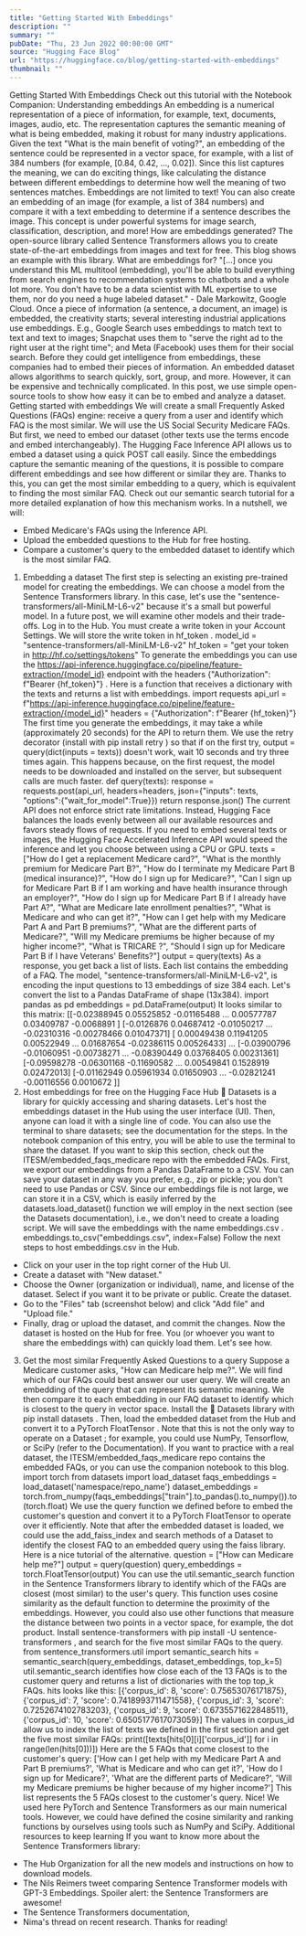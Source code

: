 ```yaml
---
title: "Getting Started With Embeddings"
description: ""
summary: ""
pubDate: "Thu, 23 Jun 2022 00:00:00 GMT"
source: "Hugging Face Blog"
url: "https://huggingface.co/blog/getting-started-with-embeddings"
thumbnail: ""
---
```


Getting Started With Embeddings
Check out this tutorial with the Notebook Companion:
Understanding embeddings
An embedding is a numerical representation of a piece of information, for example, text, documents, images, audio, etc. The representation captures the semantic meaning of what is being embedded, making it robust for many industry applications.
Given the text "What is the main benefit of voting?", an embedding of the sentence could be represented in a vector space, for example, with a list of 384 numbers (for example, [0.84, 0.42, ..., 0.02]). Since this list captures the meaning, we can do exciting things, like calculating the distance between different embeddings to determine how well the meaning of two sentences matches.
Embeddings are not limited to text! You can also create an embedding of an image (for example, a list of 384 numbers) and compare it with a text embedding to determine if a sentence describes the image. This concept is under powerful systems for image search, classification, description, and more!
How are embeddings generated? The open-source library called Sentence Transformers allows you to create state-of-the-art embeddings from images and text for free. This blog shows an example with this library.
What are embeddings for?
"[...] once you understand this ML multitool (embedding), you'll be able to build everything from search engines to recommendation systems to chatbots and a whole lot more. You don't have to be a data scientist with ML expertise to use them, nor do you need a huge labeled dataset." - Dale Markowitz, Google Cloud.
Once a piece of information (a sentence, a document, an image) is embedded, the creativity starts; several interesting industrial applications use embeddings. E.g., Google Search uses embeddings to match text to text and text to images; Snapchat uses them to "serve the right ad to the right user at the right time"; and Meta (Facebook) uses them for their social search.
Before they could get intelligence from embeddings, these companies had to embed their pieces of information. An embedded dataset allows algorithms to search quickly, sort, group, and more. However, it can be expensive and technically complicated. In this post, we use simple open-source tools to show how easy it can be to embed and analyze a dataset.
Getting started with embeddings
We will create a small Frequently Asked Questions (FAQs) engine: receive a query from a user and identify which FAQ is the most similar. We will use the US Social Security Medicare FAQs.
But first, we need to embed our dataset (other texts use the terms encode and embed interchangeably). The Hugging Face Inference API allows us to embed a dataset using a quick POST call easily.
Since the embeddings capture the semantic meaning of the questions, it is possible to compare different embeddings and see how different or similar they are. Thanks to this, you can get the most similar embedding to a query, which is equivalent to finding the most similar FAQ. Check out our semantic search tutorial for a more detailed explanation of how this mechanism works.
In a nutshell, we will:
- Embed Medicare's FAQs using the Inference API.
- Upload the embedded questions to the Hub for free hosting.
- Compare a customer's query to the embedded dataset to identify which is the most similar FAQ.
1. Embedding a dataset
The first step is selecting an existing pre-trained model for creating the embeddings. We can choose a model from the Sentence Transformers library. In this case, let's use the "sentence-transformers/all-MiniLM-L6-v2" because it's a small but powerful model. In a future post, we will examine other models and their trade-offs.
Log in to the Hub. You must create a write token in your Account Settings. We will store the write token in hf_token
.
model_id = "sentence-transformers/all-MiniLM-L6-v2"
hf_token = "get your token in http://hf.co/settings/tokens"
To generate the embeddings you can use the https://api-inference.huggingface.co/pipeline/feature-extraction/{model_id}
endpoint with the headers {"Authorization": f"Bearer {hf_token}"}
. Here is a function that receives a dictionary with the texts and returns a list with embeddings.
import requests
api_url = f"https://api-inference.huggingface.co/pipeline/feature-extraction/{model_id}"
headers = {"Authorization": f"Bearer {hf_token}"}
The first time you generate the embeddings, it may take a while (approximately 20 seconds) for the API to return them. We use the retry
decorator (install with pip install retry
) so that if on the first try, output = query(dict(inputs = texts))
doesn't work, wait 10 seconds and try three times again. This happens because, on the first request, the model needs to be downloaded and installed on the server, but subsequent calls are much faster.
def query(texts):
response = requests.post(api_url, headers=headers, json={"inputs": texts, "options":{"wait_for_model":True}})
return response.json()
The current API does not enforce strict rate limitations. Instead, Hugging Face balances the loads evenly between all our available resources and favors steady flows of requests. If you need to embed several texts or images, the Hugging Face Accelerated Inference API would speed the inference and let you choose between using a CPU or GPU.
texts = ["How do I get a replacement Medicare card?",
"What is the monthly premium for Medicare Part B?",
"How do I terminate my Medicare Part B (medical insurance)?",
"How do I sign up for Medicare?",
"Can I sign up for Medicare Part B if I am working and have health insurance through an employer?",
"How do I sign up for Medicare Part B if I already have Part A?",
"What are Medicare late enrollment penalties?",
"What is Medicare and who can get it?",
"How can I get help with my Medicare Part A and Part B premiums?",
"What are the different parts of Medicare?",
"Will my Medicare premiums be higher because of my higher income?",
"What is TRICARE ?",
"Should I sign up for Medicare Part B if I have Veterans' Benefits?"]
output = query(texts)
As a response, you get back a list of lists. Each list contains the embedding of a FAQ. The model, "sentence-transformers/all-MiniLM-L6-v2", is encoding the input questions to 13 embeddings of size 384 each. Let's convert the list to a Pandas DataFrame
of shape (13x384).
import pandas as pd
embeddings = pd.DataFrame(output)
It looks similar to this matrix:
[[-0.02388945 0.05525852 -0.01165488 ... 0.00577787 0.03409787 -0.0068891 ]
[-0.0126876 0.04687412 -0.01050217 ... -0.02310316 -0.00278466 0.01047371]
[ 0.00049438 0.11941205 0.00522949 ... 0.01687654 -0.02386115 0.00526433]
...
[-0.03900796 -0.01060951 -0.00738271 ... -0.08390449 0.03768405 0.00231361]
[-0.09598278 -0.06301168 -0.11690582 ... 0.00549841 0.1528919 0.02472013]
[-0.01162949 0.05961934 0.01650903 ... -0.02821241 -0.00116556 0.0010672 ]]
2. Host embeddings for free on the Hugging Face Hub
🤗 Datasets is a library for quickly accessing and sharing datasets. Let's host the embeddings dataset in the Hub using the user interface (UI). Then, anyone can load it with a single line of code. You can also use the terminal to share datasets; see the documentation for the steps. In the notebook companion of this entry, you will be able to use the terminal to share the dataset. If you want to skip this section, check out the ITESM/embedded_faqs_medicare
repo with the embedded FAQs.
First, we export our embeddings from a Pandas DataFrame
to a CSV. You can save your dataset in any way you prefer, e.g., zip or pickle; you don't need to use Pandas or CSV. Since our embeddings file is not large, we can store it in a CSV, which is easily inferred by the datasets.load_dataset()
function we will employ in the next section (see the Datasets documentation), i.e., we don't need to create a loading script. We will save the embeddings with the name embeddings.csv
.
embeddings.to_csv("embeddings.csv", index=False)
Follow the next steps to host embeddings.csv
in the Hub.
- Click on your user in the top right corner of the Hub UI.
- Create a dataset with "New dataset."
- Choose the Owner (organization or individual), name, and license of the dataset. Select if you want it to be private or public. Create the dataset.
- Go to the "Files" tab (screenshot below) and click "Add file" and "Upload file."
- Finally, drag or upload the dataset, and commit the changes.
Now the dataset is hosted on the Hub for free. You (or whoever you want to share the embeddings with) can quickly load them. Let's see how.
3. Get the most similar Frequently Asked Questions to a query
Suppose a Medicare customer asks, "How can Medicare help me?". We will find which of our FAQs could best answer our user query. We will create an embedding of the query that can represent its semantic meaning. We then compare it to each embedding in our FAQ dataset to identify which is closest to the query in vector space.
Install the 🤗 Datasets library with pip install datasets
. Then, load the embedded dataset from the Hub and convert it to a PyTorch FloatTensor
. Note that this is not the only way to operate on a Dataset
; for example, you could use NumPy, Tensorflow, or SciPy (refer to the Documentation). If you want to practice with a real dataset, the ITESM/embedded_faqs_medicare
repo contains the embedded FAQs, or you can use the companion notebook to this blog.
import torch
from datasets import load_dataset
faqs_embeddings = load_dataset('namespace/repo_name')
dataset_embeddings = torch.from_numpy(faqs_embeddings["train"].to_pandas().to_numpy()).to(torch.float)
We use the query function we defined before to embed the customer's question and convert it to a PyTorch FloatTensor
to operate over it efficiently. Note that after the embedded dataset is loaded, we could use the add_faiss_index
and search
methods of a Dataset
to identify the closest FAQ to an embedded query using the faiss library. Here is a nice tutorial of the alternative.
question = ["How can Medicare help me?"]
output = query(question)
query_embeddings = torch.FloatTensor(output)
You can use the util.semantic_search
function in the Sentence Transformers library to identify which of the FAQs are closest (most similar) to the user's query. This function uses cosine similarity as the default function to determine the proximity of the embeddings. However, you could also use other functions that measure the distance between two points in a vector space, for example, the dot product.
Install sentence-transformers
with pip install -U sentence-transformers
, and search for the five most similar FAQs to the query.
from sentence_transformers.util import semantic_search
hits = semantic_search(query_embeddings, dataset_embeddings, top_k=5)
util.semantic_search
identifies how close each of the 13 FAQs is to the customer query and returns a list of dictionaries with the top top_k
FAQs. hits
looks like this:
[{'corpus_id': 8, 'score': 0.75653076171875},
{'corpus_id': 7, 'score': 0.7418993711471558},
{'corpus_id': 3, 'score': 0.7252674102783203},
{'corpus_id': 9, 'score': 0.6735571622848511},
{'corpus_id': 10, 'score': 0.6505177617073059}]
The values in corpus_id
allow us to index the list of texts
we defined in the first section and get the five most similar FAQs:
print([texts[hits[0][i]['corpus_id']] for i in range(len(hits[0]))])
Here are the 5 FAQs that come closest to the customer's query:
['How can I get help with my Medicare Part A and Part B premiums?',
'What is Medicare and who can get it?',
'How do I sign up for Medicare?',
'What are the different parts of Medicare?',
'Will my Medicare premiums be higher because of my higher income?']
This list represents the 5 FAQs closest to the customer's query. Nice! We used here PyTorch and Sentence Transformers as our main numerical tools. However, we could have defined the cosine similarity and ranking functions by ourselves using tools such as NumPy and SciPy.
Additional resources to keep learning
If you want to know more about the Sentence Transformers library:
- The Hub Organization for all the new models and instructions on how to download models.
- The Nils Reimers tweet comparing Sentence Transformer models with GPT-3 Embeddings. Spoiler alert: the Sentence Transformers are awesome!
- The Sentence Transformers documentation,
- Nima's thread on recent research.
Thanks for reading!